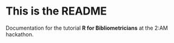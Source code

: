 This is the README
==================

Documentation for the tutorial **R for Bibliometricians** at the 2:AM hackathon.